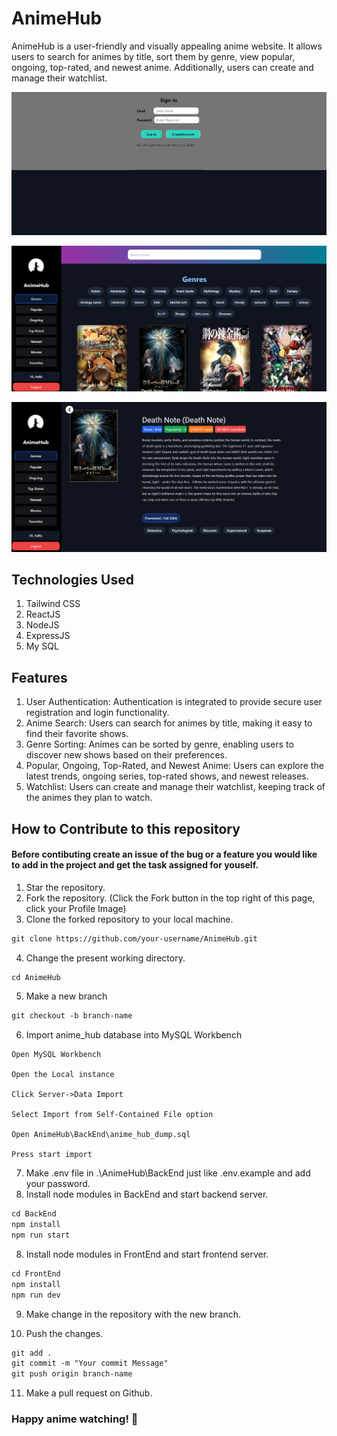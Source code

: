 # AnimeHub
AnimeHub is a user-friendly and visually appealing anime website. It allows users to search for animes by title, sort them by genre, view popular, ongoing, top-rated, and newest anime. Additionally, users can create and manage their watchlist.

![Alt text](Images/image-2.png)

![Alt text](Images/image-3.png)

![Alt text](Images/image-1.png)

## Technologies Used
1. Tailwind CSS
2. ReactJS
3. NodeJS
4. ExpressJS
5. My SQL

## Features
1. User Authentication: Authentication is integrated to provide secure user registration and login functionality.
2. Anime Search: Users can search for animes by title, making it easy to find their favorite shows.
3. Genre Sorting: Animes can be sorted by genre, enabling users to discover new shows based on their preferences.
4. Popular, Ongoing, Top-Rated, and Newest Anime: Users can explore the latest trends, ongoing series, top-rated shows, and newest releases.
5. Watchlist: Users can create and manage their watchlist, keeping track of the animes they plan to watch.


## How to Contribute to this repository

#### Before contibuting create an issue of the bug or a feature you would like to add in the project and get the task assigned for youself.

1. Star the repository.
2. Fork the repository. (Click the Fork button in the top right of this page, click your Profile Image)
3. Clone the forked repository to your local machine.
```markdown
git clone https://github.com/your-username/AnimeHub.git
```
4. Change the present working directory.
```markdown
cd AnimeHub
```
5. Make a new branch
```markdown
git checkout -b branch-name
```
6. Import anime_hub database into MySQL Workbench
```
Open MySQL Workbench

Open the Local instance

Click Server->Data Import

Select Import from Self-Contained File option

Open AnimeHub\BackEnd\anime_hub_dump.sql

Press start import
```
7. Make .env file in .\AnimeHub\BackEnd just like .env.example and add your password.
7. Install node modules in BackEnd and start backend server.
```markdown
cd BackEnd
npm install
npm run start
```

8. Install node modules in FrontEnd and start frontend server.
```markdown
cd FrontEnd
npm install
npm run dev
```

9. Make change in the repository with the new branch.

10. Push the changes.
```markdown
git add .
git commit -m "Your commit Message"
git push origin branch-name
```
11.  Make a pull request on Github.

### Happy anime watching! 🍿
